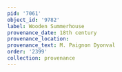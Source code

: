 ```yaml
---
pid: '7061'
object_id: '9782'
label: Wooden Summerhouse
provenance_date: 18th century
provenance_location:
provenance_text: M. Paignon Dyonval
order: '2399'
collection: provenance
---
```

